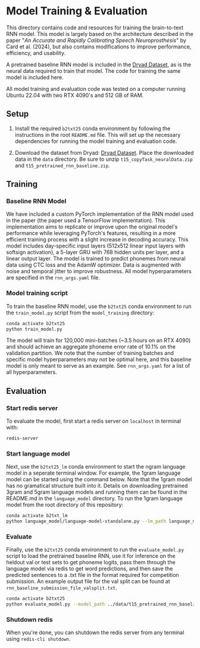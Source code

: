 # Model Training & Evaluation
This directory contains code and resources for training the brain-to-text RNN model. This model is largely based on the architecture described in the paper "*An Accurate and Rapidly Calibrating Speech Neuroprosthesis*" by Card et al. (2024), but also contains modifications to improve performance, efficiency, and usability.

A pretrained baseline RNN model is included in the [Dryad Dataset](https://datadryad.org/dataset/doi:10.5061/dryad.dncjsxm85), as is the neural data required to train that model. The code for training the same model is included here.

All model training and evaluation code was tested on a computer running Ubuntu 22.04 with two RTX 4090's and 512 GB of RAM.

## Setup
1. Install the required `b2txt25` conda environment by following the instructions in the root `README.md` file. This will set up the necessary dependencies for running the model training and evaluation code.

2. Download the dataset from Dryad: [Dryad Dataset](https://datadryad.org/dataset/doi:10.5061/dryad.dncjsxm85). Place the downloaded data in the `data` directory. Be sure to unzip `t15_copyTask_neuralData.zip` and `t15_pretrained_rnn_baseline.zip`.

## Training
### Baseline RNN Model
We have included a custom PyTorch implementation of the RNN model used in the paper (the paper used a TensorFlow implementation). This implementation aims to replicate or improve upon the original model's performance while leveraging PyTorch's features, resulting in a more efficient training process with a slight increase in decoding accuracy. This model includes day-specific input layers (512x512 linear input layers with softsign activation), a 5-layer GRU with 768 hidden units per layer, and a linear output layer. The model is trained to predict phonemes from neural data using CTC loss and the AdamW optimizer. Data is augmented with noise and temporal jitter to improve robustness. All model hyperparameters are specified in the `rnn_args.yaml` file.

### Model training script
To train the baseline RNN model, use the `b2txt25` conda environment to run the `train_model.py` script from the `model_training` directory:
```bash
conda activate b2txt25
python train_model.py
```
The model will train for 120,000 mini-batches (~3.5 hours on an RTX 4090) and should achieve an aggregate phoneme error rate of 10.1% on the validation partition. We note that the number of training batches and specific model hyperparameters may not be optimal here, and this baseline model is only meant to serve as an example. See `rnn_args.yaml` for a list of all hyperparameters.

## Evaluation
### Start redis server
To evaluate the model, first start a redis server on `localhost` in terminal with:
```bash
redis-server
```

### Start language model
Next, use the `b2txt25_lm` conda environment to start the ngram language model in a seperate terminal window. For example, the 1gram language model can be started using the command below. Note that the 1gram model has no gramatical structure built into it. Details on downloading pretrained 3gram and 5gram language models and running them can be found in the README.md in the `language_model` directory.
To run the 1gram language model from the root directory of this repository:
```bash
conda activate b2txt_lm
python language_model/language-model-standalone.py --lm_path language_model/pretrained_language_models/openwebtext_1gram_lm_sil --do_opt --nbest 100 --acoustic_scale 0.325 --blank_penalty 90 --alpha 0.55 --redis_ip localhost --gpu_number 0
```

### Evaluate
Finally, use the `b2txt25` conda environment to run the `evaluate_model.py` script to load the pretrained baseline RNN, use it for inference on the heldout val or test sets to get phoneme logits, pass them through the language model via redis to get word predictions, and then save the predicted sentences to a .txt file in the format required for competition submission. An example output file for the val split can be found at `rnn_baseline_submission_file_valsplit.txt`.
```bash
conda activate b2txt25
python evaluate_model.py --model_path ../data/t15_pretrained_rnn_baseline --data_dir ../data/t15_copyTask_neuralData --eval_type test --gpu_number 1
```

### Shutdown redis
When you're done, you can shutdown the redis server from any terminal using `redis-cli shutdown`.